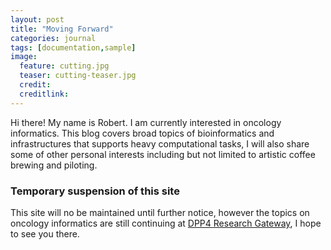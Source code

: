 ```yaml
---
layout: post
title: "Moving Forward"
categories: journal
tags: [documentation,sample]
image:
  feature: cutting.jpg
  teaser: cutting-teaser.jpg
  credit:
  creditlink:
---
```


Hi there! My name is Robert. I am currently interested in oncology informatics. This blog covers broad topics of bioinformatics and infrastructures that supports heavy computational tasks, I will also share some of other personal interests including but not limited to artistic coffee brewing and piloting.


### Temporary suspension of this site
This site will no be maintained until further notice, however the topics on oncology informatics are still continuing at [DPP4 Research Gateway](https://dpp4researchgroup.github.io/DPP4-HomePage/), I hope to see you there.
